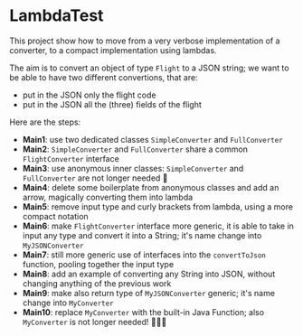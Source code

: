 # LambdaTest
This project show how to move from a very verbose implementation of a converter, to a compact implementation using lambdas.

The aim is to convert an object of type `Flight` to a JSON string;
we want to be able to have two different convertions, that are:
- put in the JSON only the flight code
- put in the JSON all the (three) fields of the flight

Here are the steps:
- **Main1**: use two dedicated classes `SimpleConverter` and `FullConverter`
- **Main2**: `SimpleConverter` and `FullConverter` share a common `FlightConverter` interface
- **Main3**: use anonymous inner classes: `SimpleConverter` and `FullConverter` are not longer needed  🎉 
- **Main4**: delete some boilerplate from anonymous classes and add an arrow, magically converting them into lambda
- **Main5**: remove input type and curly brackets from lambda, using a more compact notation
- **Main6**: make `FlightConverter` interface more generic, it is able to take in input any type and convert it into a String; it's name change into `MyJSONConverter`
- **Main7**: still more generic use of interfaces into the `convertToJson` function, pooling together the input type
- **Main8**: add an example of converting any String into JSON, without changing anything of the previous work
- **Main9**: make also return type of `MyJSONConverter` generic; it's name change into `MyConverter`
- **Main10**: replace `MyConverter` with the built-in Java Function; also `MyConverter` is not longer needed! 🎉🎉🎉




